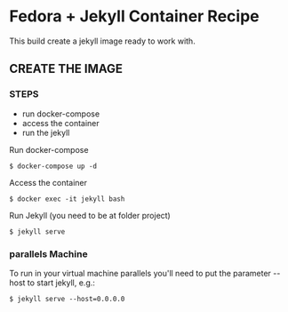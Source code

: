 # Fedora + Jekyll Container Recipe

This build create a jekyll image ready to work with.

## CREATE THE IMAGE
### STEPS
  - run docker-compose
  - access the container
  - run the jekyll

Run docker-compose
```shell
$ docker-compose up -d
```

Access the container
```shell
$ docker exec -it jekyll bash
```

Run Jekyll (you need to be at folder project)
```shell
$ jekyll serve
```



### parallels Machine
To run in your virtual machine parallels you'll need to put the parameter --host to start jekyll, e.g.:
```shell
$ jekyll serve --host=0.0.0.0
```
